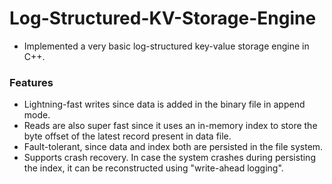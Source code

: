 # Log-Structured-KV-Storage-Engine

* Implemented a very basic log-structured key-value storage engine in C++.

### Features
* Lightning-fast writes since data is added in the binary file in append mode.
* Reads are also super fast since it uses an in-memory index to store the byte offset of the latest record present in data file.
* Fault-tolerant, since data and index both are persisted in the file system.
* Supports crash recovery. In case the system crashes during persisting the index, it can be reconstructed using "write-ahead logging".
